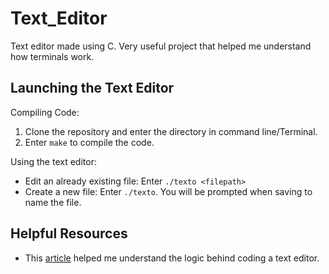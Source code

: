 # Text_Editor

Text editor made using C. Very useful project that helped me understand how terminals work.

## Launching the Text Editor

Compiling Code:
1. Clone the repository and enter the directory in command line/Terminal.
2. Enter `make` to compile the code.

Using the text editor:
- Edit an already existing file: Enter `./texto <filepath>`
- Create a new file: Enter `./texto`. You will be prompted when saving to name the file.

## Helpful Resources

- This [article](https://viewsourcecode.org/snaptoken/kilo/index.html) helped me understand the logic behind coding a text editor. 
